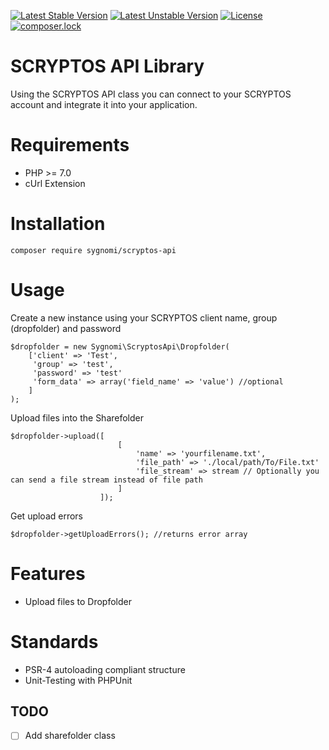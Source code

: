 [![Latest Stable Version](https://poser.pugx.org/sygnomi/scryptos-api/v/stable)](https://packagist.org/packages/sygnomi/scryptos-api)
[![Latest Unstable Version](https://poser.pugx.org/sygnomi/scryptos-api/v/unstable)](https://packagist.org/packages/sygnomi/scryptos-api)
[![License](https://poser.pugx.org/sygnomi/scryptos-api/license)](https://packagist.org/packages/sygnomi/scryptos-api)
[![composer.lock](https://poser.pugx.org/sygnomi/scryptos-api/composerlock)](https://packagist.org/packages/sygnomi/scryptos-api)

# SCRYPTOS API Library

Using the SCRYPTOS API class you can connect to your SCRYPTOS account and integrate it into your application.

# Requirements

* PHP >= 7.0
* cUrl Extension

# Installation

    composer require sygnomi/scryptos-api

# Usage

Create a new instance using your SCRYPTOS client name, group (dropfolder) and password

    $dropfolder = new Sygnomi\ScryptosApi\Dropfolder(
        ['client' => 'Test',
         'group' => 'test',
         'password' => 'test'
         'form_data' => array('field_name' => 'value') //optional
        ]
    );

Upload files into the Sharefolder

    $dropfolder->upload([
                            [
                                'name' => 'yourfilename.txt',
                                'file_path' => './local/path/To/File.txt'
                                'file_stream' => stream // Optionally you can send a file stream instead of file path
                            ]
                        ]);

Get upload errors

    $dropfolder->getUploadErrors(); //returns error array

# Features

* Upload files to Dropfolder

# Standards

* PSR-4 autoloading compliant structure
* Unit-Testing with PHPUnit

## TODO

* [ ] Add sharefolder class
